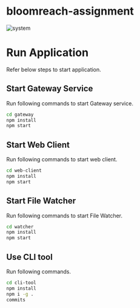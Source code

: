 # bloomreach-assignment
![system](https://user-images.githubusercontent.com/30603256/185961578-0655c86e-7275-45e3-9a3a-6013e9504506.png)
# Run Application

Refer below steps to start application.

## Start Gateway Service

Run following commands to start Gateway service.

```bash
cd gateway
npm install
npm start
```

## Start Web Client

Run following commands to start web client.

```bash
cd web-client
npm install
npm start
```
## Start File Watcher

Run following commands to start File Watcher.

```bash
cd watcher
npm install
npm start
```

## Use CLI tool

Run following commands.

```bash
cd cli-tool
npm install
npm i -g .
commits
```
